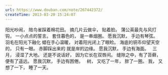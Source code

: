 ```yaml
---
url: https://www.douban.com/note/267442372/
createTime: 2013-03-20 15:24:07
---
```


阳光吵闹，
陪鸟雀踩着棉花田。
摘几片云做伞，
贴着脸。
蒲公英最先与风打钩，
一小点点的誓言。
套住暮色的，
是一串烟圈。
愿我沉默，
手边有琴弦。
 
羽毛在阳光下融化
蜡在手心温暖，
对着阳光闭上了眼睑。
海底的铜币仰望天空的，
只有一眼。
赤脚踩出来的
就是岸的边缘。
愿我沉默，
手边有海面。
 
三月，
浸湿了大地。
还是不说话好，
因为它长在双唇间。
缝隙之中，有了苔藓，
便有了遥远。
愿我沉默，
手边有困倦。
 
树，
又吃了一年，
胖了一圈。
我，
又想了一下，
睡了一天。